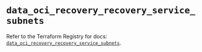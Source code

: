 # `data_oci_recovery_recovery_service_subnets`

Refer to the Terraform Registry for docs: [`data_oci_recovery_recovery_service_subnets`](https://registry.terraform.io/providers/hashicorp/oci/7.19.0/docs/data-sources/recovery_recovery_service_subnets).
